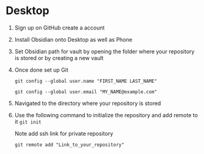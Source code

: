 # Desktop
1. Sign up on GitHub create a account
2. Install Obsidian onto Desktop as well as Phone 
3. Set Obsidian path for vault by opening the folder where your repository is stored or by creating a new vault
4. Once done set up Git

    `git config --global user.name "FIRST_NAME LAST_NAME"`

    `git config --global user.email "MY_NAME@example.com"`

5. Navigated to the directory where your repository is stored 
6. Use the following command to initialize the repository and add remote to it 
    `git init`

    Note add ssh link for private repository    

    `git remote add "Link_to_your_repository"`
